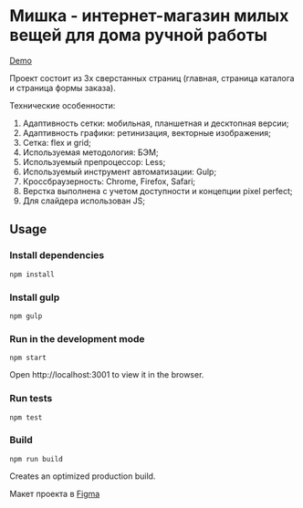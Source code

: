 # Мишка - интернет-магазин милых вещей для дома ручной работы

<a href="https://mishka-ru-makhova.vercel.app/">Demo</a>

Проект состоит из 3х сверстанных страниц (главная, страница каталога и страница формы заказа).

Технические особенности:
1. Адаптивность сетки: мобильная, планшетная и десктопная версии;
2. Адаптивность графики: ретинизация, векторные изображения;
3. Сетка: flex и grid;
4. Используемая методология: БЭМ;
5. Используемый препроцессор: Less;
6. Используемый инструмент автоматизации: Gulp;
7. Кроссбраузерность: Chrome, Firefox, Safari;
8. Верстка выполнена с учетом доступности и концепции pixel perfect;
9. Для слайдера использован JS;

## Usage

### Install dependencies
```
npm install
```

### Install gulp
```
npm gulp
```

### Run in the development mode
```
npm start
```
Open http://localhost:3001 to view it in the browser.

### Run tests
```
npm test
```

### Build
```
npm run build
```

Creates an optimized production build.

Макет проекта в <a href="https://www.figma.com/file/hlAaHoIe3m1WS5mftvlr9t/HTML-2-%2F-%D0%9C%D0%B8%D1%88%D0%BA%D0%B0-(22)?node-id=43%3A122">Figma</a>
